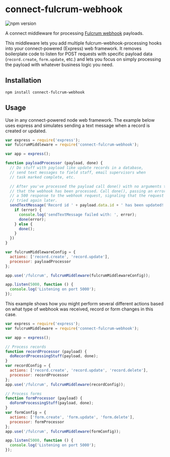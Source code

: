# connect-fulcrum-webhook

![npm version](https://img.shields.io/npm/v/connect-fulcrum-webhook.svg)

A connect middleware for processing [Fulcrum webhook](http://fulcrumapp.com/developers/overview/webhooks/) payloads.

This middleware lets you add multiple fulcrum-webhook-processing hooks into your connect-powered (Express) web framework. It removes boilerplate code to listen for POST requests with specific payload data (`record.create`, `form.update`, etc.) and lets you focus on simply processing the payload with whatever business logic you need.

## Installation

`npm install connect-fulcrum-webhook`

## Usage

Use in any connect-powered node web framework. The example below uses express and simulates sending a text message when a record is created or updated.

```javascript
var express = require('express');
var fulcrumMiddleware = require('connect-fulcrum-webhook');

var app = express();

function payloadProcessor (payload, done) {
  // Do stuff with payload like update records in a database,
  // send text messages to field staff, email supervisors when
  // task marked complete, etc.

  // After you've processed the payload call done() with no arguments to signal
  // that the webhook has been processed. Call done(), passing an error to return
  // a 500 response to the webhook request, signaling that the request should be
  // tried again later.
  sendTextMessage('Record id ' + payload.data.id + ' has been updated!', function (error) {
    if (error) {
      console.log('sendTextMessage failed with: ', error);
      done(error);
    } else {
      done();
    }
  })
}

var fulcrumMiddlewareConfig = {
  actions: ['record.create', 'record.update'],
  processor: payloadProcessor
};

app.use('/fulcrum', fulcrumMiddleware(fulcrumMiddlewareConfig));

app.listen(5000, function () {
  console.log('Listening on port 5000');
});
```

This example shows how you might perform several different actions based on what type of webhook was received, record or form changes in this case.

```javascript
var express = require('express');
var fulcrumMiddleware = require('connect-fulcrum-webhook');

var app = express();

// Process records
function recordProcessor (payload) {
  doRecordProcessingStuff(payload, done);
}
var recordConfig = {
  actions: ['record.create', 'record.update', 'record.delete'],
  processor: recordProcessor
};
app.use('/fulcrum', fulcrumMiddleware(recordConfig));

// Process forms
function formProcessor (payload) {
  doFormProcessingStuff(payload, done);
}
var formConfig = {
  actions: ['form.create', 'form.update', 'form.delete'],
  processor: formProcessor
};
app.use('/fulcrum', fulcrumMiddleware(formConfig));

app.listen(5000, function () {
  console.log('Listening on port 5000');
});
```
